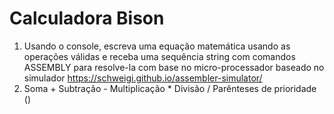 # Calculadora Bison

1. Usando o console, escreva uma equação matemática usando as operações válidas e receba uma sequência string com comandos ASSEMBLY para resolve-la com base no micro-processador baseado no simulador https://schweigi.github.io/assembler-simulator/
1. Soma + 
   Subtração -
   Multiplicação *
   Divisão /
   Parênteses de prioridade ()
   
